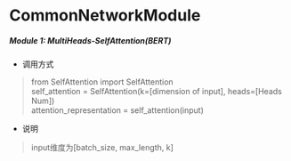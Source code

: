 # CommonNetworkModule

##### Module 1: MultiHeads-SelfAttention(BERT)
* 调用方式
>from SelfAttention import SelfAttention  
>self_attention = SelfAttention(k=[dimension of input], heads=[Heads Num])  
>attention_representation = self_attention(input)
* 说明
> input维度为[batch_size, max_length, k]


